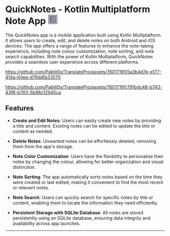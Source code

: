 # QuickNotes - Kotlin Multiplatform Note App <img src="logo.png" alt="Logo" width="30" height="30">

The QuickNotes app is a mobile application built using Kotlin Multiplatform. It allows users to create, edit, and delete notes on both Android and iOS devices. The app offers a range of features to enhance the note-taking experience, including note colour customization, note sorting, and note search capabilities. With the power of Kotlin Multiplatform, QuickNotes provides a seamless user experience across different platforms.

https://github.com/Pablit0x/TranslatePro/assets/76017191/5a3b4d7e-e177-414a-b0ea-d76ddfa33570

https://github.com/Pablit0x/TranslatePro/assets/76017191/791bdc48-b743-43f8-b783-5b98c12945ca


## Features

- **Create and Edit Notes**: Users can easily create new notes by providing a title and content. Existing notes can be edited to update the title or content as needed.

- **Delete Notes**: Unwanted notes can be effortlessly deleted, removing them from the app's storage.

- **Note Color Customization**: Users have the flexibility to personalize their notes by changing the colour, allowing for better organization and visual distinction.

- **Note Sorting**: The app automatically sorts notes based on the time they were created or last edited, making it convenient to find the most recent or relevant notes.

- **Note Search**: Users can quickly search for specific notes by title or content, enabling them to locate the information they need efficiently.
- **Persistent Storage with SQLite Database**: All notes are stored persistently using an SQLite database, ensuring data integrity and availability across app launches.

---
